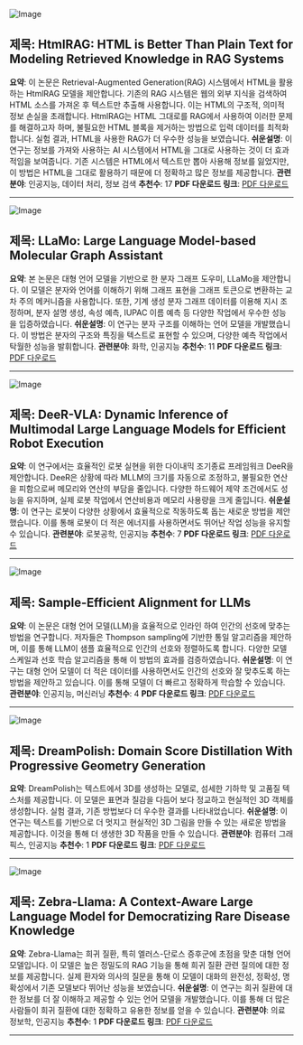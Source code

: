 ![Image](https://cdn-thumbnails.huggingface.co/social-thumbnails/papers/2411.02959.png)
## 제목: HtmlRAG: HTML is Better Than Plain Text for Modeling Retrieved Knowledge in RAG Systems
**요약**: 이 논문은 Retrieval-Augmented Generation(RAG) 시스템에서 HTML을 활용하는 HtmlRAG 모델을 제안합니다. 기존의 RAG 시스템은 웹의 외부 지식을 검색하여 HTML 소스를 가져온 후 텍스트만 추출해 사용합니다. 이는 HTML의 구조적, 의미적 정보 손실을 초래합니다. HtmlRAG는 HTML 그대로를 RAG에서 사용하여 이러한 문제를 해결하고자 하며, 불필요한 HTML 블록을 제거하는 방법으로 입력 데이터를 최적화합니다. 실험 결과, HTML을 사용한 RAG가 더 우수한 성능을 보였습니다.
**쉬운설명**: 이 연구는 정보를 가져와 사용하는 AI 시스템에서 HTML을 그대로 사용하는 것이 더 효과적임을 보여줍니다. 기존 시스템은 HTML에서 텍스트만 뽑아 사용해 정보를 잃었지만, 이 방법은 HTML을 그대로 활용하기 때문에 더 정확하고 많은 정보를 제공합니다.
**관련분야**: 인공지능, 데이터 처리, 정보 검색
**추천수**: 17
**PDF 다운로드 링크**: [PDF 다운로드](https://arxiv.org/pdf/2411.02959)

---

![Image](https://cdn-thumbnails.huggingface.co/social-thumbnails/papers/2411.00871.png)
## 제목: LLaMo: Large Language Model-based Molecular Graph Assistant
**요약**: 본 논문은 대형 언어 모델을 기반으로 한 분자 그래프 도우미, LLaMo을 제안합니다. 이 모델은 분자와 언어를 이해하기 위해 그래프 표현을 그래프 토큰으로 변환하는 교차 주의 메커니즘을 사용합니다. 또한, 기계 생성 분자 그래프 데이터를 이용해 지시 조정하며, 분자 설명 생성, 속성 예측, IUPAC 이름 예측 등 다양한 작업에서 우수한 성능을 입증하였습니다.
**쉬운설명**: 이 연구는 분자 구조를 이해하는 언어 모델을 개발했습니다. 이 방법은 분자의 구조와 특징을 텍스트로 표현할 수 있으며, 다양한 예측 작업에서 탁월한 성능을 발휘합니다.
**관련분야**: 화학, 인공지능
**추천수**: 11
**PDF 다운로드 링크**: [PDF 다운로드](https://arxiv.org/pdf/2411.00871)

---

![Image](https://cdn-thumbnails.huggingface.co/social-thumbnails/papers/2411.02359.png)
## 제목: DeeR-VLA: Dynamic Inference of Multimodal Large Language Models for Efficient Robot Execution
**요약**: 이 연구에서는 효율적인 로봇 실현을 위한 다이내믹 조기종료 프레임워크 DeeR을 제안합니다. DeeR은 상황에 따라 MLLM의 크기를 자동으로 조정하고, 불필요한 연산을 피함으로써 메모리와 연산의 부담을 줄입니다. 다양한 하드웨어 제약 조건에서도 성능을 유지하며, 실제 로봇 작업에서 연산비용과 메모리 사용량을 크게 줄입니다.
**쉬운설명**: 이 연구는 로봇이 다양한 상황에서 효율적으로 작동하도록 돕는 새로운 방법을 제안했습니다. 이를 통해 로봇이 더 적은 에너지를 사용하면서도 뛰어난 작업 성능을 유지할 수 있습니다.
**관련분야**: 로봇공학, 인공지능
**추천수**: 7
**PDF 다운로드 링크**: [PDF 다운로드](https://arxiv.org/pdf/2411.02359)

---

![Image](https://cdn-thumbnails.huggingface.co/social-thumbnails/papers/2411.01493.png)
## 제목: Sample-Efficient Alignment for LLMs
**요약**: 이 논문은 대형 언어 모델(LLM)을 효율적으로 인라인 하여 인간의 선호에 맞추는 방법을 연구합니다. 저자들은 Thompson sampling에 기반한 통일 알고리즘을 제안하며, 이를 통해 LLM이 샘플 효율적으로 인간의 선호와 정렬하도록 합니다. 다양한 모델 스케일과 선호 학습 알고리즘을 통해 이 방법의 효과를 검증하였습니다.
**쉬운설명**: 이 연구는 대형 언어 모델이 더 적은 데이터를 사용하면서도 인간의 선호와 잘 맞추도록 하는 방법을 제안하고 있습니다. 이를 통해 모델이 더 빠르고 정확하게 학습할 수 있습니다.
**관련분야**: 인공지능, 머신러닝
**추천수**: 4
**PDF 다운로드 링크**: [PDF 다운로드](https://arxiv.org/pdf/2411.01493)

---

![Image](https://cdn-thumbnails.huggingface.co/social-thumbnails/papers/2411.01602.png)
## 제목: DreamPolish: Domain Score Distillation With Progressive Geometry Generation
**요약**: DreamPolish는 텍스트에서 3D를 생성하는 모델로, 섬세한 기하학 및 고품질 텍스처를 제공합니다. 이 모델은 표면과 질감을 다듬어 보다 정교하고 현실적인 3D 객체를 생성합니다. 실험 결과, 기존 방법보다 더 우수한 결과를 나타내었습니다.
**쉬운설명**: 이 연구는 텍스트를 기반으로 더 멋지고 현실적인 3D 그림을 만들 수 있는 새로운 방법을 제공합니다. 이것을 통해 더 생생한 3D 작품을 만들 수 있습니다.
**관련분야**: 컴퓨터 그래픽스, 인공지능
**추천수**: 1
**PDF 다운로드 링크**: [PDF 다운로드](https://arxiv.org/pdf/2411.01602)

---

![Image](https://cdn-thumbnails.huggingface.co/social-thumbnails/papers/2411.02657.png)
## 제목: Zebra-Llama: A Context-Aware Large Language Model for Democratizing Rare Disease Knowledge
**요약**: Zebra-Llama는 희귀 질환, 특히 엘러스-단로스 증후군에 초점을 맞춘 대형 언어 모델입니다. 이 모델은 높은 정밀도의 RAG 기능을 통해 희귀 질환 관련 질의에 대한 정보를 제공합니다. 실제 환자와 의사의 질문을 통해 이 모델이 대화의 완전성, 정확성, 명확성에서 기존 모델보다 뛰어난 성능을 보였습니다.
**쉬운설명**: 이 연구는 희귀 질환에 대한 정보를 더 잘 이해하고 제공할 수 있는 언어 모델을 개발했습니다. 이를 통해 더 많은 사람들이 희귀 질환에 대한 정확하고 유용한 정보를 얻을 수 있습니다.
**관련분야**: 의료 정보학, 인공지능
**추천수**: 1
**PDF 다운로드 링크**: [PDF 다운로드](https://arxiv.org/pdf/2411.02657)

---